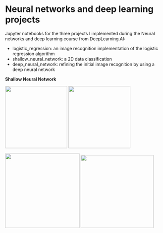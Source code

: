 # Neural networks and deep learning projects

Jupyter notebooks for the three projects I implemented during the Neural networks and deep learning course from DeepLearning.AI:
- logistic_regression: an image recognition implementation of the logistic regression algorithm
- shallow_neural_network: a 2D data classification 
- deep_neural_network: refining the initial image recognition by using a deep neural network

**Shallow Neural Network**
<p>
<img src="https://github.com/mariabrbz/neural-networks-deep-learning/blob/main/screenshots/dataset2.PNG" height="200">
<img src="https://github.com/mariabrbz/neural-networks-deep-learning/blob/main/screenshots/dataset.PNG" height="200">
</p>

<p>
<img src="https://github.com/mariabrbz/neural-networks-deep-learning/blob/main/screenshots/model_res2.PNG" height="240">
<img src="https://github.com/mariabrbz/neural-networks-deep-learning/blob/main/screenshots/model_res.PNG" height="235">
</p>
